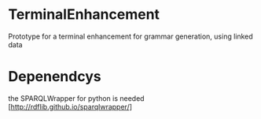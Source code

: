 TerminalEnhancement
===================

Prototype for a terminal enhancement for grammar generation, using linked data


Depenendcys
===================
the SPARQLWrapper for python is needed [http://rdflib.github.io/sparqlwrapper/]
